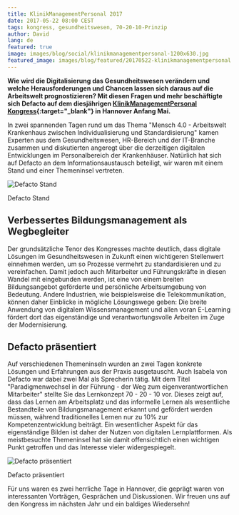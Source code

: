```yaml
---
title: KlinikManagementPersonal 2017
date: 2017-05-22 08:00 CEST
tags: kongress, gesundheitswesen, 70-20-10-Prinzip
author: David
lang: de
featured: true
image: images/blog/social/klinikmanagementpersonal-1200x630.jpg
featured_image: images/blog/featured/20170522-klinikmanagementpersonal.jpg
---
```

**Wie wird die Digitalisierung das Gesundheitswesen verändern und welche Herausforderungen und Chancen lassen sich daraus auf die Arbeitswelt prognostizieren? Mit diesen Fragen und mehr beschäftigte sich Defacto auf dem diesjährigen [KlinikManagementPersonal Kongress](http://www.klinikmanagementpersonal.de/2017/home/){:target="_blank"} in Hannover Anfang Mai.**

In zwei spannenden Tagen rund um das Thema "Mensch 4.0 - Arbeitswelt Krankenhaus zwischen Individualisierung und Standardisierung" kamen Experten aus dem Gesundheitswesen, HR-Bereich und der IT-Branche zusammen und diskutierten angeregt über die derzeitigen digitalen Entwicklungen im Personalbereich der Krankenhäuser. Natürlich hat sich auf Defacto an dem Informationsaustausch beteiligt, wir waren mit einem Stand und einer Themeninsel vertreten.

![Defacto Stand](/images/blog/de/KlinikManagementPersonal-2017-01.jpg)
 <p class="caption">Defacto Stand</p>

## Verbessertes Bildungsmanagement als Wegbegleiter
Der grundsätzliche Tenor des Kongresses machte deutlich, dass digitale Lösungen im Gesundheitswesen in Zukunft einen wichtigeren Stellenwert einnehmen werden, um so Prozesse vermehrt zu standardisieren und zu vereinfachen. Damit jedoch auch Mitarbeiter und Führungskräfte in diesen Wandel mit eingebunden werden, ist eine von einem breiten Bildungsangebot geförderte und persönliche Arbeitsumgebung von Bedeutung. Andere Industrien, wie beispielsweise die Telekommunikation, können daher Einblicke in mögliche Lösungswege geben: Die breite Anwendung von digitalem Wissensmanagement und allen voran E-Learning fördert dort das eigenständige und verantwortungsvolle Arbeiten im Zuge der Modernisierung.

## Defacto präsentiert
Auf verschiedenen Themeninseln wurden an zwei Tagen konkrete Lösungen und Erfahrungen aus der Praxis ausgetauscht. Auch Isabela von Defacto war dabei zwei Mal als Sprecherin tätig. Mit dem Titel "Paradigmenwechsel in der Führung - der Weg zum eigenverantwortlichen Mitarbeiter" stellte Sie das Lernkonzept 70 - 20 - 10 vor. Dieses zeigt auf, dass das Lernen am Arbeitsplatz und das informelle Lernen als wesentliche Bestandteile von Bildungsmanagement erkannt und gefördert werden müssen, während traditionelles Lernen nur zu 10% zur Kompetenzentwicklung beiträgt. Ein wesentlicher Aspekt für das eigenständige Bilden ist daher der Nutzen von digitalen Lernplattformen. Als meistbesuchte Themeninsel hat sie damit offensichtlich einen wichtigen Punkt getroffen und das Interesse vieler widergespiegelt.

![Defacto präsentiert](/images/blog/de/KlinikManagementPersonal-2017-02.jpg)
 <p class="caption">Defacto präsentiert</p>

Für uns waren es zwei herrliche Tage in Hannover, die geprägt waren von interessanten Vorträgen, Gesprächen und Diskussionen. Wir freuen uns auf den Kongress im nächsten Jahr und ein baldiges Wiedersehn!

